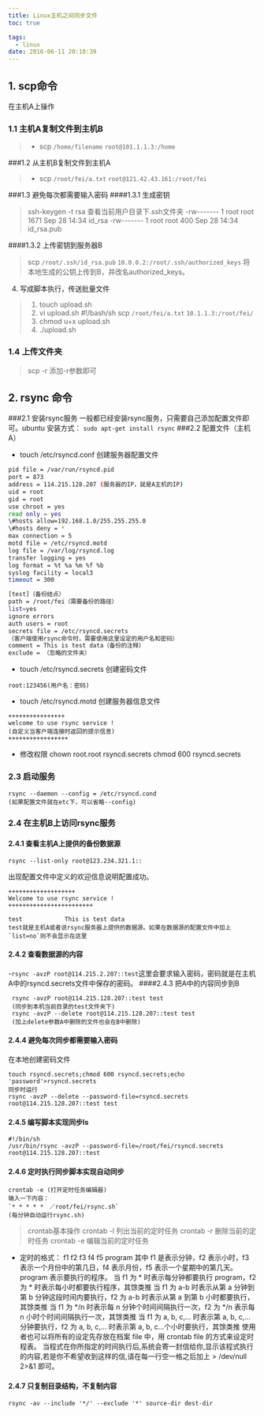 ```yaml
---
title: Linux主机之间同步文件
toc: true

tags:
  - linux
date: 2016-06-11 20:10:39
---
```

## 1. scp命令
在主机A上操作
### 1.1 主机A复制文件到主机B
> - scp `/home/filename` `root@101.1.1.3:/home`

###1.2 从主机B复制文件到主机A
> - scp `/root/fei/a.txt` `root@121.42.43.161:/root/fei`

<!-- more -->

###1.3 避免每次都需要输入密码
####1.3.1 生成密钥
> ssh-keygen -t rsa
查看当前用户目录下.ssh文件夹
> -rw------- 1 root root 1671 Sep 28 14:34 id_rsa
> -rw------- 1 root root  400 Sep 28 14:34 id_rsa.pub

####1.3.2 上传密钥到服务器B
> scp `/root/.ssh/id_rsa.pub` `10.0.0.2:/root/.ssh/authorized_keys`
将本地生成的公钥上传到B，并改名authorized_keys。
4. 写成脚本执行，传送批量文件
> 1. touch upload.sh
> 2. vi upload.sh
>\#!/bash/sh
scp `/root/fei/a.txt` `10.1.1.3:/root/fei/`
> 3. chmod u+x upload.sh
> 4. ./upload.sh

### 1.4 上传文件夹
> scp -r  添加-r参数即可

## 2. rsync 命令
###2.1 安装rsync服务
一般都已经安装rsync服务，只需要自己添加配置文件即可。ubuntu 安装方式：
`sudo apt-get install rsync`
###2.2 配置文件（主机A）
- touch /etc/rsyncd.conf
创建服务器配置文件
```sh
pid file = /var/run/rsyncd.pid
port = 873
address = 114.215.128.207 (服务器的IP，就是A主机的IP)
uid = root
gid = root
use chroot = yes
read only = yes
\#hosts allow=192.168.1.0/255.255.255.0
\#hosts deny = *
max connection = 5
motd file = /etc/rsyncd.motd
log file = /var/log/rsyncd.log
transfer logging = yes
log format = %t %a %m %f %b
syslog facility = local3
timeout = 300

[test]（备份结点）
path = /root/fei（需要备份的路径）
list=yes
ignore errors
auth users = root
secrets file = /etc/rsyncd.secrets
（客户端使用rsync命令时，需要使用这里设定的用户名和密码）
comment = This is test data（备份的注释）
exclude = （忽略的文件夹）
```
- touch /etc/rsyncd.secrets
创建密码文件
```
root:123456(用户名：密码)
```
- touch /etc/rsyncd.motd
创建服务器信息文件
```
++++++++++++++++
welcome to use rsync service !
(自定义当客户端连接时返回的提示信息)
+++++++++++++++++
```
- 修改权限
chown root.root rsyncd.secrets
chmod 600 rsyncd.secrets
### 2.3 启动服务
```
rsync --daemon --config = /etc/rsyncd.cond
(如果配置文件就在etc下，可以省略--config)
```
### 2.4 在主机B上访问rsync服务
#### 2.4.1 查看主机A上提供的备份数据源
```
rsync --list-only root@123.234.321.1::
```
出现配置文件中定义的欢迎信息说明配置成功。
```
+++++++++++++++++++
Welcome to use rsync service !
++++++++++++++++++++++++

test            This is test data
test就是主机A或者说rsync服务器上提供的数据源。如果在数据源的配置文件中加上`list=no`则不会显示在这里
```
#### 2.4.2 查看数据源的内容
-`rsync -avzP root@114.215.2.207::test`这里会要求输入密码，密码就是在主机A中的rsyncd.secrets文件中保存的密码。
####2.4.3 把A中的内容同步到B
```
 rsync -avzP root@114.215.128.207::test test
 (同步到本机当前目录的test文件夹下)
 rsync -avzP --delete root@114.215.128.207::test test
 (加上delete参数A中删除的文件也会在B中删除)
```
#### 2.4.4 避免每次同步都需要输入密码
在本地创建密码文件
```
touch rsyncd.secrets;chmod 600 rsyncd.secrets;echo 'password'>rsyncd.secrets
同步时运行
rsync -avzP --delete --password-file=rsyncd.secrets root@114.215.128.207::test test
```
#### 2.4.5 编写脚本实现同步ls
```
#!/bin/sh
/usr/bin/rsync -avzP --password-file=/root/fei/rsyncd.secrets root@114.215.128.207::test
```
#### 2.4.6 定时执行同步脚本实现自动同步
```
crontab -e (打开定时任务编辑器)
输入一下内容：
`* * * * *　／root/fei/rsync.sh`
(每分钟自动运行rsync.sh)
```
> crontab基本操作
crontab -l 列出当前的定时任务
crontab -r 删除当前的定时任务
crontab -e 编辑当前的定时任务
- 定时的格式：
f1 f2 f3 f4 f5 program
其中 f1 是表示分钟，f2 表示小时，f3 表示一个月份中的第几日，f4 表示月份，f5 表示一个星期中的第几天。program 表示要执行的程序。
当 f1 为 * 时表示每分钟都要执行 program，f2 为 * 时表示每小时都要执行程序，其馀类推
当 f1 为 a-b 时表示从第 a 分钟到第 b 分钟这段时间内要执行，f2 为 a-b 时表示从第 a 到第 b 小时都要执行，其馀类推
当 f1 为 */n 时表示每 n 分钟个时间间隔执行一次，f2 为 */n 表示每 n 小时个时间间隔执行一次，其馀类推
当 f1 为 a, b, c,... 时表示第 a, b, c,... 分钟要执行，f2 为 a, b, c,... 时表示第 a, b, c...个小时要执行，其馀类推
使用者也可以将所有的设定先存放在档案 file 中，用 crontab file 的方式来设定时程表。
当程式在你所指定的时间执行后,系统会寄一封信给你,显示该程式执行的内容,若是你不希望收到这样的信,请在每一行空一格之后加上   >   /dev/null   2>&1   即可。

#### 2.4.7 只复制目录结构，不复制内容
```
rsync -av --include '*/' --exclude '*' source-dir dest-dir
```
